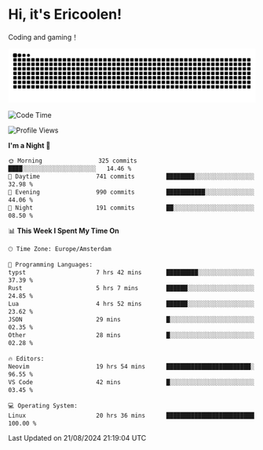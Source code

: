 # Hi, it's Ericoolen!
Coding and gaming！

<picture>
  <source media="(prefers-color-scheme: dark)" srcset="https://raw.githubusercontent.com/Eric-Song-Nop/Eric-Song-Nop/output/github-contribution-grid-snake-dark.svg">
  <source media="(prefers-color-scheme: light)" srcset="https://raw.githubusercontent.com/Eric-Song-Nop/Eric-Song-Nop/output/github-contribution-grid-snake.svg">
  <img alt="github contribution grid snake animation" src="https://raw.githubusercontent.com/Eric-Song-Nop/Eric-Song-Nop/output/github-contribution-grid-snake.svg">
</picture>

<!--START_SECTION:waka-->
![Code Time](http://img.shields.io/badge/Code%20Time-1%2C459%20hrs%2036%20mins-blue)

![Profile Views](http://img.shields.io/badge/Profile%20Views-0-blue)

**I'm a Night 🦉** 

```text
🌞 Morning                325 commits         ████░░░░░░░░░░░░░░░░░░░░░   14.46 % 
🌆 Daytime                741 commits         ████████░░░░░░░░░░░░░░░░░   32.98 % 
🌃 Evening                990 commits         ███████████░░░░░░░░░░░░░░   44.06 % 
🌙 Night                  191 commits         ██░░░░░░░░░░░░░░░░░░░░░░░   08.50 % 
```


📊 **This Week I Spent My Time On** 

```text
🕑︎ Time Zone: Europe/Amsterdam

💬 Programming Languages: 
typst                    7 hrs 42 mins       █████████░░░░░░░░░░░░░░░░   37.39 % 
Rust                     5 hrs 7 mins        ██████░░░░░░░░░░░░░░░░░░░   24.85 % 
Lua                      4 hrs 52 mins       ██████░░░░░░░░░░░░░░░░░░░   23.62 % 
JSON                     29 mins             █░░░░░░░░░░░░░░░░░░░░░░░░   02.35 % 
Other                    28 mins             █░░░░░░░░░░░░░░░░░░░░░░░░   02.28 % 

🔥 Editors: 
Neovim                   19 hrs 54 mins      ████████████████████████░   96.55 % 
VS Code                  42 mins             █░░░░░░░░░░░░░░░░░░░░░░░░   03.45 % 

💻 Operating System: 
Linux                    20 hrs 36 mins      █████████████████████████   100.00 % 
```


 Last Updated on 21/08/2024 21:19:04 UTC
<!--END_SECTION:waka-->
